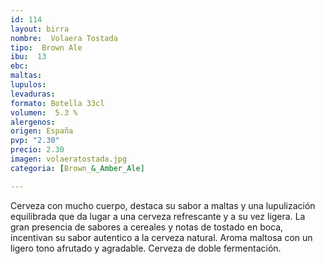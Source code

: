 ```yaml
---
id: 114
layout: birra
nombre:  Volaera Tostada
tipo:  Brown Ale
ibu:  13
ebc:
maltas: 
lupulos: 
levaduras: 
formato: Botella 33cl
volumen:  5.3 %
alergenos: 
origen: España
pvp: "2.30"
precio: 2.30
imagen: volaeratostada.jpg
categoria: [Brown_&_Amber_Ale]

---
```

Cerveza con mucho cuerpo, destaca su sabor a maltas y una lupulización equilibrada que da lugar a una cerveza refrescante y a su vez ligera. La gran presencia de sabores a cereales y notas de tostado en boca, incentivan su sabor autentico a la cerveza natural. Aroma maltosa con un ligero tono afrutado y agradable. Cerveza de doble fermentación.













